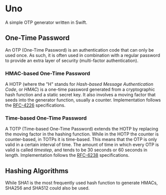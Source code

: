 # Uno

A simple OTP generator written in Swift.

## One-Time Password
An OTP (One-Time Password) is an authentication code that can only be used once. As such, it is often used in combination with a regular password to provide an extra layer of security (multi-factor authentication).
 
### HMAC-based One-Time Password
A HOTP (where the "H" stands for _Hash-based Message Authentication Code_, or _HMAC_) is a one-time password generated from a cryptographic hash function and a static secret key. It also involves a moving factor that seeds into the generator function, usually a counter. 
Implementation follows the [RFC-4226](https://datatracker.ietf.org/doc/html/rfc4226) specifications.

### Time-based One-Time Password
A TOTP (Time-based One-Time Password) extends the HOTP by replacing the moving factor in the hashing function. While in the HOTP the counter is counter-based, in TOTPs it is time-based. This means that the OTP is only valid in a certain interval of time.
The amount of time in which every OTP is valid is called _timestep_, and tends to be 30 seconds or 60 seconds in length.
Implementation follows the [RFC-6238](https://datatracker.ietf.org/doc/html/rfc6238) specifications.

## Hashing Algorithms
While SHA1 is the most frequently used hash function to generate HMACs, SHA256 and SHA512 could also be used.
